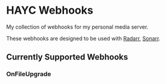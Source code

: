 # HAYC Webhooks

My collection of webhooks for my personal media server.

These webhooks are designed to be used with [Radarr](https://radarr.video/),
[Sonarr](https://sonarr.tv/).

## Currently Supported Webhooks

### OnFileUpgrade
